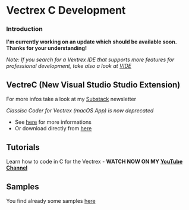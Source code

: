 # Vectrex C Development

### Introduction

**I'm currently working on an update which should be available soon. Thanks for your understanding!**

*Note:*
*If you search for a Vextrex IDE that supports more features for professional development, take also a look at [VIDE](https://github.com/malbanGit/Vide)*

## VectreC (New Visual Studio Studio Extension)

For more infos take a look at my [Substack](https://vectrex.substack.com/p/vectrex-game-programming-in-c) newsletter

*Classisc Coder for Vectrex (macOS App) is now deprecated*

* See [here](http://www.classicscoder.com/classics-coder-vec.html) for more informations
* Or download directly from [here](https://raw.githubusercontent.com/rogerboesch/vectrex-dev/master/tools/vectrec-latest.tar.gz)


## Tutorials

Learn how to code in C for the Vectrex - 
**WATCH NOW ON MY [YouTube Channel](https://www.youtube.com/watch?v=m5Gxzj2xb2M&list=PLP6u_67PQGuHlz8J7U2Y6oUv05O_74D2w)**


## Samples

You find already some samples [here](/samples) 
